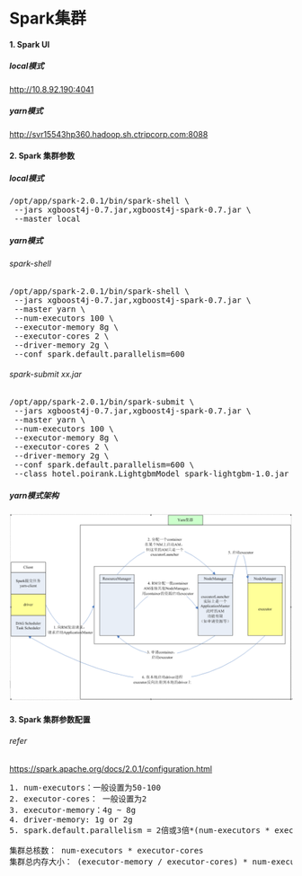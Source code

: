 # Spark集群

#### 1. Spark UI
##### local模式
http://10.8.92.190:4041<br>
##### yarn模式
http://svr15543hp360.hadoop.sh.ctripcorp.com:8088<br>

#### 2. Spark 集群参数
##### local模式
<pre>
/opt/app/spark-2.0.1/bin/spark-shell \
 --jars xgboost4j-0.7.jar,xgboost4j-spark-0.7.jar \
 --master local
</pre>
##### yarn模式
###### spark-shell 
<pre>
/opt/app/spark-2.0.1/bin/spark-shell \
 --jars xgboost4j-0.7.jar,xgboost4j-spark-0.7.jar \
 --master yarn \
 --num-executors 100 \
 --executor-memory 8g \
 --executor-cores 2 \
 --driver-memory 2g \
 --conf spark.default.parallelism=600
</pre>
###### spark-submit xx.jar
<pre>
/opt/app/spark-2.0.1/bin/spark-submit \
 --jars xgboost4j-0.7.jar,xgboost4j-spark-0.7.jar \
 --master yarn \
 --num-executors 100 \
 --executor-memory 8g \
 --executor-cores 2 \
 --driver-memory 2g \
 --conf spark.default.parallelism=600 \
 --class hotel.poirank.LightgbmModel spark-lightgbm-1.0.jar
</pre>
##### yarn模式架构
<img src="img/chap02/yarn-client.png"/><br>
#### 3. Spark 集群参数配置
###### refer
https://spark.apache.org/docs/2.0.1/configuration.html<br>
<pre>
1. num-executors：一般设置为50-100
2. executor-cores： 一般设置为2
3. executor-memory：4g ~ 8g
4. driver-memory: 1g or 2g
5. spark.default.parallelism = 2倍或3倍*(num-executors * executor-cores)

集群总核数： num-executors * executor-cores
集群总内存大小： (executor-memory / executor-cores) * num-executors
</pre>
